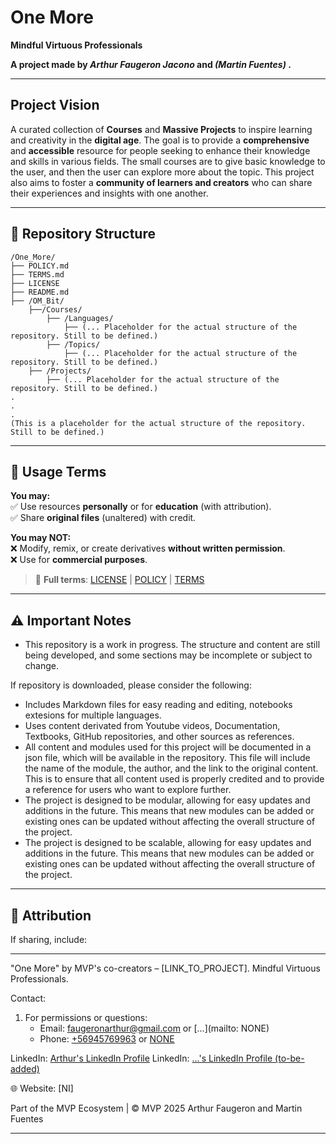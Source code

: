 # One More  
**Mindful Virtuous Professionals**

**A project made by *Arthur Faugeron Jacono* and *(Martin Fuentes)* .**  

---

## Project Vision  
A curated collection of **Courses** and **Massive Projects** to inspire learning and creativity in the **digital age**.
The goal is to provide a **comprehensive** and **accessible** resource for people seeking to enhance their knowledge and skills in various fields. The small courses are to give basic knowledge to the user, and then the user can explore more about the topic.
This project also aims to foster a **community of learners and creators** who can share their experiences and insights with one another. 

---
## 📂 Repository Structure  
```
/One_More/
├── POLICY.md
├── TERMS.md
├── LICENSE
├── README.md
├── /OM_Bit/
    ├──/Courses/
        ├── /Languages/
            ├── (... Placeholder for the actual structure of the repository. Still to be defined.)
        ├── /Topics/
            ├── (... Placeholder for the actual structure of the repository. Still to be defined.)
    ├── /Projects/
        ├── (... Placeholder for the actual structure of the repository. Still to be defined.)
.
.
.
(This is a placeholder for the actual structure of the repository. Still to be defined.)
```

---

## 🛑 Usage Terms  
**You may:**  
✅ Use resources **personally** or for **education** (with attribution).  
✅ Share **original files** (unaltered) with credit.  

**You may NOT:**  
❌ Modify, remix, or create derivatives **without written permission**.  
❌ Use for **commercial purposes**.

> 📜 **Full terms**: [LICENSE](LICENSE) | [POLICY](POLICY.md) | [TERMS](TERMS.md)  

---
## :warning: Important Notes
- This repository is a work in progress. The structure and content are still being developed, and some sections may be incomplete or subject to change.

If repository is downloaded, please consider the following:
- Includes Markdown files for easy reading and editing, notebooks extesions for multiple languages.
- Uses content derivated from Youtube videos, Documentation, Textbooks, GitHub repositories, and other sources as references.
- All content and modules used for this project will be documented in a json file, which will be available in the repository. This file will include the name of the module, the author, and the link to the original content. This is to ensure that all content used is properly credited and to provide a reference for users who want to explore further.
- The project is designed to be modular, allowing for easy updates and additions in the future. This means that new modules can be added or existing ones can be updated without affecting the overall structure of the project.
- The project is designed to be scalable, allowing for easy updates and additions in the future. This means that new modules can be added or existing ones can be updated without affecting the overall structure of the project.

---

## :link: Attribution  
If sharing, include:  

---
"One More" by MVP's co-creators – [LINK_TO_PROJECT]. Mindful Virtuous Professionals.  

Contact:
1. For permissions  or questions:
    - Email: [faugeronarthur@gmail.com](mailto:faugeronarthur@gmail.com) or [...](mailto: NONE)
    - Phone: [+56945769963](tel:+56945769963) or [NONE](tel:NONE)

LinkedIn: [Arthur's LinkedIn Profile](https://linkedin.com/in/arthur-faugeron-00b259309)
LinkedIn: [...'s LinkedIn Profile (to-be-added)]()

🌐 Website: [NI]

Part of the MVP Ecosystem | © MVP 2025 Arthur Faugeron and Martin Fuentes

---